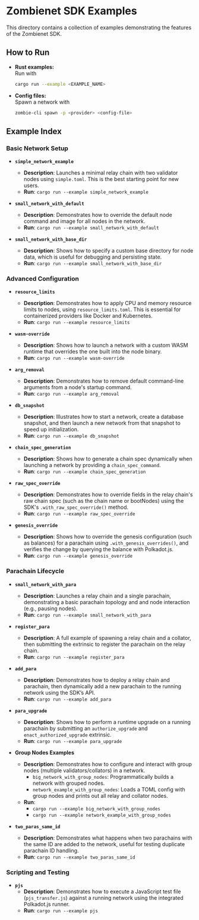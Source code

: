 # Zombienet SDK Examples

This directory contains a collection of examples demonstrating the features of the Zombienet SDK.

## How to Run

- **Rust examples:**  
  Run with  
  ```sh
  cargo run --example <EXAMPLE_NAME>
  ```

- **Config files:**  
  Spawn a network with  
  ```sh
  zombie-cli spawn -p <provider> <config-file>
  ```

## Example Index

### Basic Network Setup

*   **`simple_network_example`**
    *   **Description**: Launches a minimal relay chain with two validator nodes using `simple.toml`. This is the best starting point for new users.
    *   **Run**: `cargo run --example simple_network_example`

*   **`small_network_with_default`**
    *   **Description**: Demonstrates how to override the default node command and image for all nodes in the network.
    *   **Run**: `cargo run --example small_network_with_default`

*   **`small_network_with_base_dir`**
    *   **Description**: Shows how to specify a custom base directory for node data, which is useful for debugging and persisting state.
    *   **Run**: `cargo run --example small_network_with_base_dir`

### Advanced Configuration

*   **`resource_limits`**
    *   **Description**: Demonstrates how to apply CPU and memory resource limits to nodes, using `resource_limits.toml`. This is essential for containerized providers like Docker and Kubernetes.
    *   **Run**: `cargo run --example resource_limits`

*   **`wasm-override`**
    *   **Description**: Shows how to launch a network with a custom WASM runtime that overrides the one built into the node binary.
    *   **Run**: `cargo run --example wasm-override`

*   **`arg_removal`**
    *   **Description**: Demonstrates how to remove default command-line arguments from a node's startup command.
    *   **Run**: `cargo run --example arg_removal`

*   **`db_snapshot`**
    *   **Description**: Illustrates how to start a network, create a database snapshot, and then launch a new network from that snapshot to speed up initialization.
    *   **Run**: `cargo run --example db_snapshot`

*   **`chain_spec_generation`**
    *   **Description**: Shows how to generate a chain spec dynamically when launching a network by providing a `chain_spec_command`.
    *   **Run**: `cargo run --example chain_spec_generation`

*   **`raw_spec_override`**
    *   **Description**: Demonstrates how to override fields in the relay chain's raw chain spec (such as the chain name or bootNodes) using the SDK's `.with_raw_spec_override()` method.
    *   **Run**: `cargo run --example raw_spec_override`

*   **`genesis_override`**
    *   **Description**: Shows how to override the genesis configuration (such as balances) for a parachain using `.with_genesis_overrides()`, and verifies the change by querying the balance with Polkadot.js.
    *   **Run**: `cargo run --example genesis_override`

### Parachain Lifecycle

*   **`small_network_with_para`**
    *   **Description**: Launches a relay chain and a single parachain, demonstrating a basic parachain topology and and node interaction (e.g., pausing nodes).
    *   **Run**: `cargo run --example small_network_with_para`

*   **`register_para`**
    *   **Description**: A full example of spawning a relay chain and a collator, then submitting the extrinsic to register the parachain on the relay chain.
    *   **Run**: `cargo run --example register_para`

*   **`add_para`**
    *   **Description**: Demonstrates how to deploy a relay chain and parachain, then dynamically add a new parachain to the running network using the SDK’s API.
    *   **Run**: `cargo run --example add_para`

*   **`para_upgrade`**
    *   **Description**: Shows how to perform a runtime upgrade on a running parachain by submitting an `authorize_upgrade` and `enact_authorized_upgrade` extrinsic.
    *   **Run**: `cargo run --example para_upgrade`

*   **Group Nodes Examples**
    *   **Description**: Demonstrates how to configure and interact with group nodes (multiple validators/collators) in a network.
        - `big_network_with_group_nodes`: Programmatically builds a network with grouped nodes.
        - `network_example_with_group_nodes`: Loads a TOML config with group nodes and prints out all relay and collator nodes.
    *   **Run**:  
        - `cargo run --example big_network_with_group_nodes`  
        - `cargo run --example network_example_with_group_nodes`

*   **`two_paras_same_id`**
    *   **Description**: Demonstrates what happens when two parachains with the same ID are added to the network, useful for testing duplicate parachain ID handling.
    *   **Run**: `cargo run --example two_paras_same_id`

### Scripting and Testing

*   **`pjs`**
    *   **Description**: Demonstrates how to execute a JavaScript test file (`pjs_transfer.js`) against a running network using the integrated Polkadot.js runner.
    *   **Run**: `cargo run --example pjs`